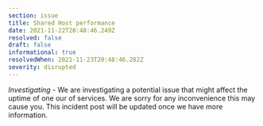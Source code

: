 ```yaml
---
section: issue
title: Shared Host performance
date: 2021-11-22T20:48:46.249Z
resolved: false
draft: false
informational: true
resolvedWhen: 2021-11-23T20:48:46.282Z
severity: disrupted
---
```

*Investigating* - We are investigating a potential issue that might affect the uptime of one our of services. We are sorry for any inconvenience this may cause you. This incident post will be updated once we have more information.